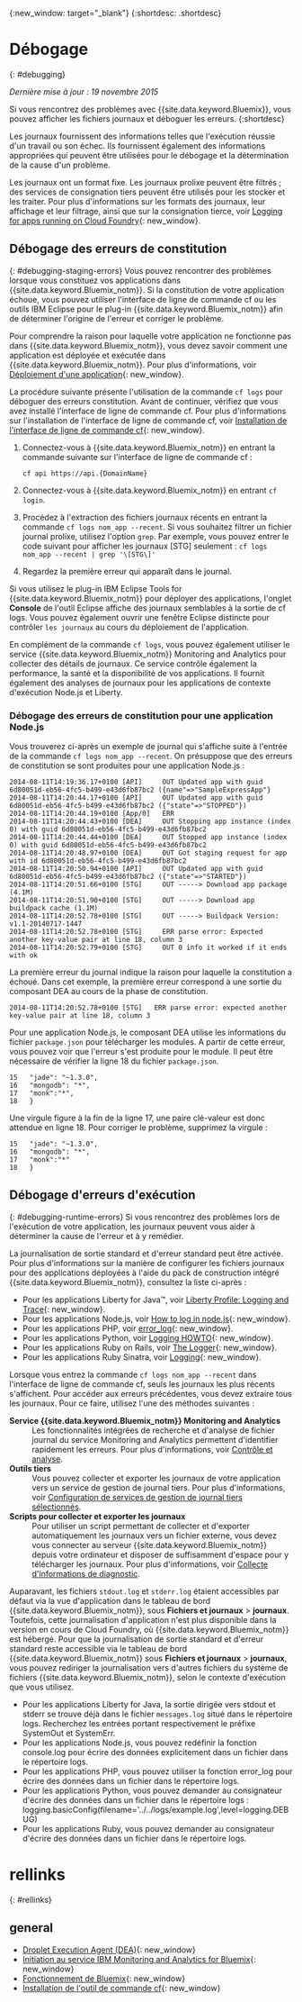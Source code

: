{:new_window: target="_blank"}
{:shortdesc: .shortdesc}

# Débogage
{: #debugging}

*Dernière mise à jour : 19 novembre 2015*

Si vous rencontrez des problèmes avec {{site.data.keyword.Bluemix}}, vous pouvez afficher les fichiers journaux et déboguer les erreurs. 
{:shortdesc}

Les journaux fournissent des informations telles que l'exécution réussie d'un travail ou son échec. Ils fournissent également des informations
appropriées qui peuvent être utilisées pour le débogage et la détermination de la cause d'un problème.

Les journaux ont un format fixe. Les journaux prolixe peuvent être filtrés ; des services de consignation tiers peuvent être utilisés pour
les stocker et les traiter. Pour plus d'informations sur les formats des journaux, leur affichage et leur filtrage, ainsi que sur la consignation tierce, voir
[Logging for apps running on Cloud Foundry](../manageapps/monitoringandlogging.html#logging_for_bluemix_apps){: new_window}.


## Débogage des erreurs de constitution
{: #debugging-staging-errors}
Vous pouvez rencontrer des problèmes lorsque vous constituez vos applications dans {{site.data.keyword.Bluemix_notm}}. Si la constitution de votre application échoue,
vous pouvez utiliser l'interface de ligne de commande cf ou les outils IBM Eclipse pour le
plug-in {{site.data.keyword.Bluemix_notm}} afin de déterminer l'origine de l'erreur et corriger le problème.

Pour comprendre la raison pour laquelle votre application ne fonctionne pas dans {{site.data.keyword.Bluemix_notm}}, vous devez savoir comment une application est déployée et exécutée dans {{site.data.keyword.Bluemix_notm}}. Pour plus d'informations, voir [Déploiement d'une application](../manageapps/deployingapps.html#appdeploy){: new_window}.

La procédure suivante présente l'utilisation de la commande `cf logs` pour déboguer des erreurs constitution. Avant de continuer, vérifiez que vous avez installé l'interface de ligne de commande cf. 
Pour plus d'informations sur l'installation de l'interface de ligne de commande cf, voir [Installation de l'interface de ligne de commande cf](../starters/install_cli.html){: new_window}.

  1. Connectez-vous à {{site.data.keyword.Bluemix_notm}} en entrant la commande suivante sur l'interface de ligne de commande cf :
     ```
	 cf api https://api.{DomainName}
	 ```
	 
  2. Connectez-vous à {{site.data.keyword.Bluemix_notm}} en entrant `cf login`.
  
  3. Procédez à l'extraction des fichiers journaux récents en entrant la commande `cf logs nom_app --recent`. Si vous souhaitez filtrer un fichier journal prolixe, utilisez l'option `grep`. Par exemple, vous pouvez entrer le code suivant pour afficher les journaux [STG] seulement :
    ```
	cf logs nom_app --recent | grep '\[STG\]'
	```
  4. Regardez la première erreur qui apparaît dans le journal.
  
Si vous utilisez le plug-in IBM Eclipse Tools for {{site.data.keyword.Bluemix_notm}} pour déployer des applications, l'onglet **Console** de l'outil Eclipse affiche des journaux
semblables à la sortie de cf logs.
Vous pouvez également ouvrir une fenêtre Eclipse distincte pour contrôler `les journaux` au cours du déploiement de l'application.

En complément de la commande `cf logs`, vous pouvez également utiliser le service {{site.data.keyword.Bluemix_notm}} Monitoring and Analytics pour collecter des détails de journaux. Ce service contrôle également la performance, la santé et la disponibilité de vos applications. Il fournit également des analyses de journaux pour les applications de contexte d'exécution Node.js et Liberty.  

### Débogage des erreurs de constitution pour une application Node.js

Vous trouverez ci-après un exemple de journal qui s'affiche suite à l'entrée de la commande `cf logs nom_app --recent`.  On
présuppose que des erreurs de constitution se sont produites pour une application Node.js :
```
2014-08-11T14:19:36.17+0100 [API]     OUT Updated app with guid 6d80051d-eb56-4fc5-b499-e43d6fb87bc2 ({name"=>"SampleExpressApp"}
2014-08-11T14:20:44.17+0100 [API]     OUT Updated app with guid 6d80051d-eb56-4fc5-b499-e43d6fb87bc2 ({"state"=>"STOPPED"})
2014-08-11T14:20:44.19+0100 [App/0]   ERR
2014-08-11T14:20:44.43+0100 [DEA]     OUT Stopping app instance (index 0) with guid 6d80051d-eb56-4fc5-b499-e43d6fb87bc2
2014-08-11T14:20:44.44+0100 [DEA]     OUT Stopped app instance (index 0) with guid 6d80051d-eb56-4fc5-b499-e43d6fb87bc2
2014-08-11T14:20:48.97+0100 [DEA]     OUT Got staging request for app with id 6d80051d-eb56-4fc5-b499-e43d6fb87bc2
2014-08-11T14:20:50.94+0100 [API]     OUT Updated app with guid 6d80051d-eb56-4fc5-b499-e43d6fb87bc2 ({"state"=>"STARTED"})
2014-08-11T14:20:51.66+0100 [STG]     OUT -----> Download app package (4.1M)
2014-08-11T14:20:51.90+0100 [STG]     OUT -----> Download app buildpack cache (1.1M)
2014-08-11T14:20:52.78+0100 [STG]     OUT -----> Buildpack Version: v1.1-20140717-1447
2014-08-11T14:20:52.78+0100 [STG]     ERR parse error: Expected another key-value pair at line 18, column 3
2014-08-11T14:20:52.79+0100 [STG]     OUT 0 info it worked if it ends with ok
```

La première erreur du journal indique la raison pour laquelle la constitution a échoué. Dans cet exemple, la première erreur correspond à une
sortie du composant DEA au cours de la phase de constitution.
```
2014-08-11T14:20:52.78+0100 [STG]   ERR parse error: expected another key-value pair at line 18, column 3
```

Pour une application Node.js, le composant DEA utilise les informations du fichier `package.json` pour télécharger les modules. A partir de cette erreur, vous pouvez voir que l'erreur s'est produite pour le module. Il peut être nécessaire de vérifier la ligne 18 du fichier `package.json`. 

```
15   "jade": "~1.3.0",
16   "mongodb": "*",
17   "monk":"*",
18   }
```
Une virgule figure à la fin de la ligne 17, une paire clé-valeur est donc attendue en ligne 18. Pour corriger le problème, supprimez la virgule :

```
15   "jade": "~1.3.0",
16   "mongodb": "*",
17   "monk":"*"
18   }
```

## Débogage d'erreurs d'exécution
{: #debugging-runtime-errors}
Si vous rencontrez des problèmes lors de l'exécution de votre application, les journaux peuvent vous aider à déterminer la cause de l'erreur et à y remédier. 

La journalisation de sortie standard et d'erreur standard peut être activée. Pour plus d'informations sur la manière de configurer les fichiers journaux pour des applications déployées à l'aide du pack de construction intégré {{site.data.keyword.Bluemix_notm}}, consultez la liste ci-après :

  * Pour les applications Liberty for Java™, voir [Liberty Profile: Logging and Trace](http://www-01.ibm.com/support/knowledgecenter/was_beta_liberty/com.ibm.websphere.wlp.nd.multiplatform.doc/ae/rwlp_logging.html){: new_window}.
  * Pour les applications Node.js, voir [How
to log in node.js](http://docs.nodejitsu.com/articles/intermediate/how-to-log){: new_window}. 
  * Pour les applications PHP, voir [error_log](http://php.net/manual/en/function.error-log.php){: new_window}.
  * Pour les applications Python, voir [Logging
HOWTO](https://docs.python.org/2/howto/logging.html){: new_window}.
  * Pour les applications Ruby on Rails, voir
[The Logger](guides.rubyonrails.org/debugging_rails_applications.html#the-logger){: new_window}.
  * Pour les applications Ruby Sinatra, voir
[Logging](http://www.sinatrarb.com/intro.html#Logging){: new_window}.
  
Lorsque vous entrez la commande `cf logs nom_app --recent` dans l'interface de ligne de commande cf, seuls les journaux les plus
récents s'affichent.
Pour accéder aux erreurs précédentes, vous devez extraire tous les journaux. Pour ce faire, utilisez l'une des méthodes suivantes :
<dl> 
<dt><strong>Service {{site.data.keyword.Bluemix_notm}} Monitoring and Analytics</strong></dt> 
<dd>Les fonctionnalités intégrées de recherche et d'analyse de fichier journal du service Monitoring and Analytics permettent d'identifier rapidement les erreurs. Pour plus d'informations, voir <a href="../services/monana/index.html#gettingstartedtemplate" target="_blank">Contrôle et analyse</a>.</dd> 
<dt><strong>Outils tiers </strong></dt> 
<dd>Vous pouvez collecter et exporter les journaux de votre application vers un service de gestion de journal tiers. Pour plus d'informations, voir <a href="http://docs.cloudfoundry.org/devguide/services/log-management-thirdparty-svc.html" target="_blank">Configuration de services de gestion de journal tiers sélectionnés</a>.</dd> 
<dt><strong>Scripts pour collecter et exporter les journaux  </strong></dt> 
<dd>Pour utiliser un script permettant de collecter et d'exporter automatiquement les journaux vers un fichier externe, vous devez vous connecter au serveur {{site.data.keyword.Bluemix_notm}} depuis votre ordinateur et disposer de suffisamment d'espace pour y télécharger les journaux. Pour plus d'informations, voir <a href="../support/index.html#collecting-diagnostic-information" target="_blank">Collecte d'informations de diagnostic</a>. </dd>
</dl>

Auparavant, les fichiers `stdout.log` et `stderr.log` étaient accessibles par défaut via la vue d'application dans le
tableau de bord {{site.data.keyword.Bluemix_notm}}, sous **Fichiers et
journaux** > **journaux**. Toutefois, cette journalisation d'application n'est plus disponible dans la version en cours de Cloud Foundry, où {{site.data.keyword.Bluemix_notm}} est hébergé. 
Pour que la journalisation de sortie standard et d'erreur standard reste accessible via le tableau de bord {{site.data.keyword.Bluemix_notm}} sous **Fichiers et journaux** > **journaux**, vous pouvez rediriger la journalisation vers d'autres fichiers du système de fichiers {{site.data.keyword.Bluemix_notm}}, selon le
contexte d'exécution
que vous utilisez.  

  * Pour les applications Liberty for Java, la sortie dirigée vers stdout et stderr se trouve déjà dans le fichier `messages.log` situé dans le
répertoire logs. Recherchez les entrées portant respectivement le préfixe SystemOut et SystemErr.
  * Pour les applications Node.js, vous pouvez redéfinir la fonction console.log pour écrire des données explicitement dans un fichier dans le
répertoire logs.
  * Pour les applications PHP, vous pouvez utiliser la fonction error_log pour écrire des données dans un fichier dans le répertoire logs.
  * Pour les applications Python, vous pouvez demander au consignateur d'écrire des données dans un fichier dans le répertoire logs : logging.basicConfig(filename='../../logs/example.log',level=logging.DEBUG)
  * Pour les applications Ruby, vous pouvez demander au consignateur d'écrire des données dans un fichier dans le répertoire logs.
 

# rellinks
{: #rellinks}

## general

  * [Droplet Execution Agent (DEA)](http://docs.cloudfoundry.org/concepts/architecture/execution-agent.html){: new_window}
  * [Initiation au service IBM Monitoring and Analytics for Bluemix](../services/monana/index.html#gettingstartedtemplate){: new_window}
  * [Fonctionnement de Bluemix](../overview/overview.html#ov_arch){: new_window}
  * [Installation de l'outil de commande cf](../starters/install_cli.html){: new_window}
 














